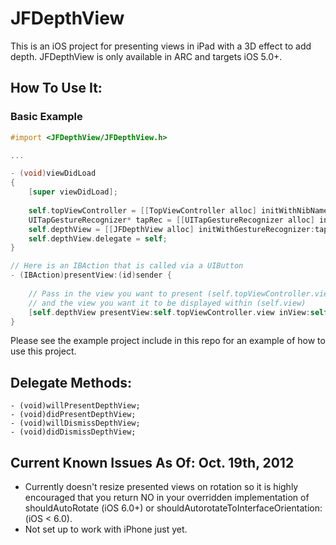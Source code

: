 JFDepthView
===========

This is an iOS project for presenting views in iPad with a 3D effect to add depth. JFDepthView is only available in ARC and targets iOS 5.0+.

How To Use It:
-------------

### Basic Example

```objective-c
#import <JFDepthView/JFDepthView.h>

...

- (void)viewDidLoad
{
    [super viewDidLoad];
    
    self.topViewController = [[TopViewController alloc] initWithNibName:@"TopViewController" bundle:nil];
    UITapGestureRecognizer* tapRec = [[UITapGestureRecognizer alloc] initWithTarget:self action:@selector(dismiss)];
    self.depthView = [[JFDepthView alloc] initWithGestureRecognizer:tapRec];
    self.depthView.delegate = self;
}

// Here is an IBAction that is called via a UIButton
- (IBAction)presentView:(id)sender {
    
    // Pass in the view you want to present (self.topViewController.view) 
    // and the view you want it to be displayed within (self.view)
    [self.depthView presentView:self.topViewController.view inView:self.view];
}
```

Please see the example project include in this repo for an example of how to use this project.
    
Delegate Methods:
----------------

    - (void)willPresentDepthView;
    - (void)didPresentDepthView;
    - (void)willDismissDepthView;
    - (void)didDismissDepthView;
    
Current Known Issues As Of: Oct. 19th, 2012
-------------------------------------------

- Currently doesn't resize presented views on rotation so it is highly encouraged that you return NO in your overridden implementation of shouldAutoRotate (iOS 6.0+) or shouldAutorotateToInterfaceOrientation: (iOS < 6.0).
- Not set up to work with iPhone just yet.
